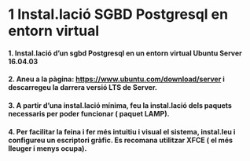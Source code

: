 # 1 Instal.lació SGBD Postgresql en entorn virtual
#### 1. Instal.lació d’un sgbd Postgresql en un entorn virtual Ubuntu Server 16.04.03
#### 2. Aneu a la pàgina: https://www.ubuntu.com/download/server i descarregeu la darrera versió LTS de Server.
#### 3. A partir d’una instal.lació mínima, feu la instal.lació dels paquets necessaris per poder funcionar ( paquet LAMP).
#### 4. Per facilitar la feina i fer més intuitiu i visual el sistema, instal.leu i configureu un escriptori gràfic. Es recomana utilitzar XFCE ( el més lleuger i menys ocupa).
